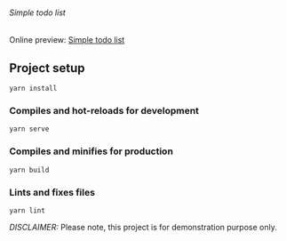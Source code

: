 ###### Simple todo list

Online preview: [Simple todo list](https://volodymyrvoronov.github.io/vue-first-view-todo/ "Simple todo list")

## Project setup

```
yarn install
```

### Compiles and hot-reloads for development

```
yarn serve
```

### Compiles and minifies for production

```
yarn build
```

### Lints and fixes files

```
yarn lint
```

_DISCLAIMER:_
Please note, this project is for demonstration purpose only.

